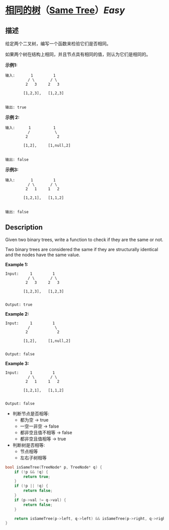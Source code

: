 # [相同的树](https://leetcode-cn.com/problems/same-tree)（[Same Tree](https://leetcode.com/problems/same-tree)）*Easy*
## 描述
给定两个二叉树，编写一个函数来检验它们是否相同。

如果两个树在结构上相同，并且节点具有相同的值，则认为它们是相同的。

**示例1:**
```
输入:       1         1
          / \       / \
         2   3     2   3

        [1,2,3],   [1,2,3]


输出: true
```

**示例 2:**
```
输入:      1          1
          /           \
         2             2

        [1,2],     [1,null,2]


输出: false
```


**示例3:**
```
输入:       1         1
          / \       / \
         2   1     1   2

        [1,2,1],   [1,1,2]


输出: false
```

## Description
Given two binary trees, write a function to check if they are the same or not.

Two binary trees are considered the same if they are structurally identical and the nodes have the same value.

**Example 1:**
```
Input:     1         1
          / \       / \
         2   3     2   3

        [1,2,3],   [1,2,3]


Output: true
```


**Example 2:**
```
Input:     1         1
          /           \
         2             2

        [1,2],     [1,null,2]


Output: false
```


**Example 3:**
```
Input:     1         1
          / \       / \
         2   1     1   2

        [1,2,1],   [1,1,2]


Output: false
```


- 判断节点是否相等:
    - 都为空 &rarr; true
    - 一空一非空 &rarr; false
    - 都非空且值不相等 &rarr; false
    - 都非空且值相等 &rarr; true
- 判断树是否相等:
    - 节点相等
    - 左右子树相等

```c++
bool isSameTree(TreeNode* p, TreeNode* q) {
    if (!p && !q) {
        return true;
    }
    if (!p || !q) {
        return false;
    }
    if (p->val != q->val) {
        return false;
    }

    return isSameTree(p->left, q->left) && isSameTree(p->right, q->right);
}
```
